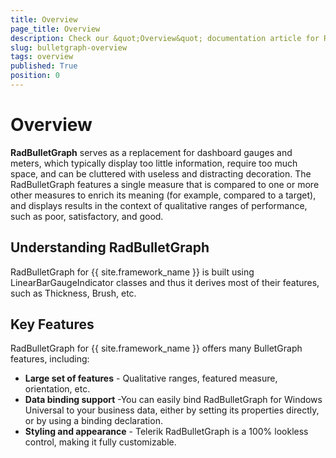 ```yaml
---
title: Overview
page_title: Overview
description: Check our &quot;Overview&quot; documentation article for RadBulletGraph for UWP control.
slug: bulletgraph-overview
tags: overview
published: True
position: 0
---
```


# Overview

**RadBulletGraph** serves as a replacement for dashboard gauges and meters, which typically display too little information, require too much space, and can be cluttered with useless and distracting decoration. The RadBulletGraph features a single measure that is compared to one or more other measures to enrich its meaning (for example, compared to a target), and displays results in the context of qualitative ranges of performance, such as poor, satisfactory, and good.

## Understanding RadBulletGraph

RadBulletGraph for {{ site.framework_name }} is built using LinearBarGaugeIndicator classes and thus it derives most of their features, such as Thickness, Brush, etc.

## Key Features

RadBulletGraph for {{ site.framework_name }} offers many BulletGraph features, including:

* **Large set of features** - Qualitative ranges, featured measure, orientation, etc.
* **Data binding support** -You can easily bind RadBulletGraph for Windows Universal to your business data, either by setting its properties directly, or by using a binding declaration.
* **Styling and appearance** - Telerik RadBulletGraph is a 100% lookless control, making it fully customizable.